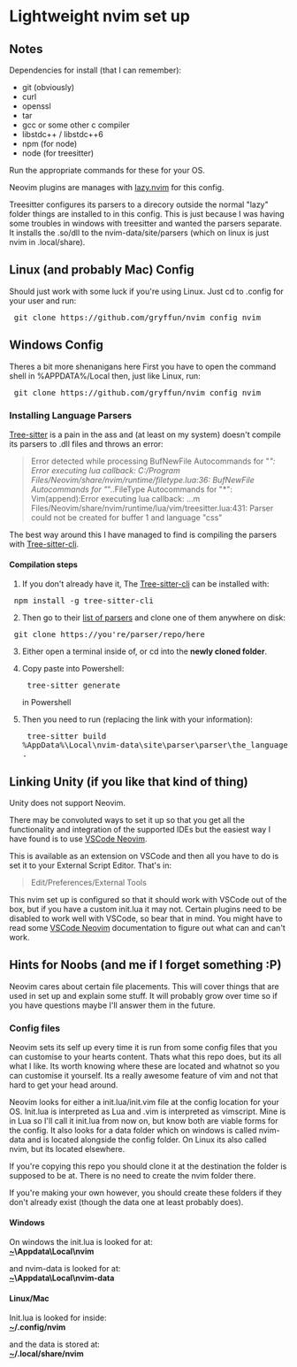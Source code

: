 # Lightweight nvim set up

## Notes
Dependencies for install (that I can remember):
- git (obviously)
- curl
- openssl
- tar
- gcc or some other c compiler
- libstdc++ / libstdc++6
- npm (for node)
- node (for treesitter)

Run the appropriate commands for these for your OS.

Neovim plugins are manages with [lazy.nvim](https://github.com/folke/lazy.nvim) for this config.

Treesitter configures its parsers to a direcory outside the normal "lazy" folder things are installed to in this config. This is just because I was having some troubles in windows with treesitter and wanted the parsers separate. It installs the .so/dll to the nvim-data/site/parsers (which on linux is just nvim in .local/share).

## Linux (and probably Mac) Config

Should just work with some luck if you're using Linux. Just cd to .config for your user and run:
<pre> git clone https://github.com/gryffun/nvim_config nvim </pre>

## Windows Config

Theres a bit more shenanigans here
First you have to open the command shell in %APPDATA%/Local then, just like Linux, run:
<pre> git clone https://github.com/gryffun/nvim_config nvim </pre>


### Installing Language Parsers
[Tree-sitter](https://github.com/nvim-treesitter/nvim-treesitter) is a pain in the ass and (at least on my system) doesn't compile its parsers to .dll files and throws an error:

> Error detected while processing BufNewFile Autocommands for "*":                                                        Error executing lua callback: C:/Program Files/Neovim/share/nvim/runtime/filetype.lua:36: BufNewFile Autocommands for "*"..FileType Autocommands for "*": Vim(append):Error executing lua callback: ...m Files/Neovim/share/nvim/runtime/lua/vim/treesitter.lua:431: Parser could not be created for buffer 1 and language "css"

The best way around this I have managed to find is compiling the parsers with [Tree-sitter-cli](https://github.com/tree-sitter/tree-sitter/blob/master/cli/README.md).
#### Compilation steps
1. If you don't already have it, The [Tree-sitter-cli](https://github.com/tree-sitter/tree-sitter/blob/master/cli/README.md) can be installed with:
<pre> npm install -g tree-sitter-cli </pre>

2. Then go to their [list of parsers](https://github.com/tree-sitter/tree-sitter/wiki/List-of-parsers) and clone one of them anywhere on disk:
<pre> git clone https://you're/parser/repo/here </pre>

3. Either open a terminal inside of, or cd into the **newly cloned folder**.

4. Copy paste into Powershell: <pre> tree-sitter generate </pre> in Powershell

5. Then you need to run (replacing the link with your information): <pre> tree-sitter build %AppData%\Local\nvim-data\site\parser\parser\the_language_name_in_lowecase.dll . </pre>


## Linking Unity (if you like that kind of thing)
Unity does not support Neovim.

There may be convoluted ways to set it up so that you get all the functionality and integration of the supported IDEs but the easiest way I have found is to use [VSCode Neovim](https://github.com/vscode-neovim/vscode-neovim).

This is available as an extension on VSCode and then all you have to do is set it to your External Script Editor. That's in:
> Edit/Preferences/External Tools

This nvim set up is configured so that it should work with VSCode out of the box, but if you have a custom init.lua it may not. Certain plugins need to be disabled to work well with VSCode, so bear that in mind. You might have to read some [VSCode Neovim](https://github.com/vscode-neovim/vscode-neovim) documentation to figure out what can and can't work.


## Hints for Noobs (and me if I forget something :P)
Neovim cares about certain file placements. This will cover things that are used in set up and explain some stuff. It will probably grow over time so if you have questions maybe I'll answer them in the future.

### Config files
Neovim sets its self up every time it is run from some config files that you can customise to your hearts content. Thats what this repo does, but its all what I like. Its worth knowing where these are located and whatnot so you can customise it yourself. Its a really awesome feature of vim and not that hard to get your head around.

Neovim looks for either a init.lua/init.vim file at the config location for your OS. Init.lua is interpreted as Lua and .vim is interpreted as vimscript. Mine is in Lua so I'll call it init.lua from now on, but know both are viable forms for the config. It also looks for a data folder which on windows is called nvim-data and is located alongside the config folder. On Linux its also called nvim, but its located elsewhere.

If you're copying this repo you should clone it at the destination the folder is supposed to be at. There is no need to create the nvim folder there.

If you're making your own however, you should create these folders if they don't already exist (though the data one at least probably does).

#### Windows
On windows the init.lua is looked for at:<br>
**[~](# "Hint: If you didn't know, this is a shorthand for user home. On windows thats C:\Users\YOU!")\Appdata\Local\nvim**

and nvim-data is looked for at:<br>
**[~](# "Hint: If you didn't know, this is a shorthand for user home. On windows thats C:\Users\YOU!")\Appdata\Local\nvim-data**

#### Linux/Mac
Init.lua is looked for inside:<br>
**[~](# "Hint: If you didn't know, this is a shorthand for user home.")/.config/nvim**

and the data is stored at:<br>
**[~](# "Hint: If you didn't know, this is a shorthand for user home.")/.local/share/nvim**

